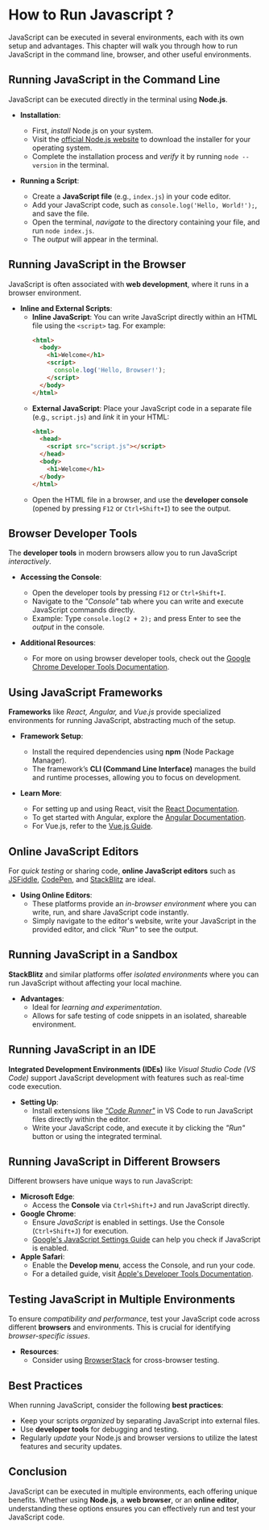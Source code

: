 # How to Run Javascript ?

JavaScript can be executed in several environments, each with its own setup and advantages. This chapter will walk you through how to run JavaScript in the command line, browser, and other useful environments.

## **Running JavaScript in the Command Line**
JavaScript can be executed directly in the terminal using **Node.js**.

- **Installation**: 
  - First, *install* Node.js on your system.
  - Visit the [official Node.js website](https://nodejs.org) to download the installer for your operating system.
  - Complete the installation process and *verify* it by running `node --version` in the terminal.

- **Running a Script**:
  - Create a **JavaScript file** (e.g., `index.js`) in your code editor.
  - Add your JavaScript code, such as `console.log('Hello, World!');`, and save the file.
  - Open the terminal, *navigate* to the directory containing your file, and run `node index.js`.
  - The *output* will appear in the terminal.

## **Running JavaScript in the Browser**
JavaScript is often associated with **web development**, where it runs in a browser environment.

- **Inline and External Scripts**:
  - **Inline JavaScript**: You can write JavaScript directly within an HTML file using the `<script>` tag. For example:
    ```html
    <html>
      <body>
        <h1>Welcome</h1>
        <script>
          console.log('Hello, Browser!');
        </script>
      </body>
    </html>
    ```
  - **External JavaScript**: Place your JavaScript code in a separate file (e.g., `script.js`) and *link* it in your HTML:
    ```html
    <html>
      <head>
        <script src="script.js"></script>
      </head>
      <body>
        <h1>Welcome</h1>
      </body>
    </html>
    ```
  - Open the HTML file in a browser, and use the **developer console** (opened by pressing `F12` or `Ctrl+Shift+I`) to see the output.

## **Browser Developer Tools**
The **developer tools** in modern browsers allow you to run JavaScript *interactively*.

- **Accessing the Console**:
  - Open the developer tools by pressing `F12` or `Ctrl+Shift+I`.
  - Navigate to the *"Console"* tab where you can write and execute JavaScript commands directly.
  - Example: Type `console.log(2 + 2);` and press Enter to see the *output* in the console.

- **Additional Resources**:
  - For more on using browser developer tools, check out the [Google Chrome Developer Tools Documentation](https://developer.chrome.com/docs/devtools/).

## **Using JavaScript Frameworks**
**Frameworks** like *React, Angular,* and *Vue.js* provide specialized environments for running JavaScript, abstracting much of the setup.

- **Framework Setup**:
  - Install the required dependencies using **npm** (Node Package Manager).
  - The framework’s **CLI (Command Line Interface)** manages the build and runtime processes, allowing you to focus on development.

- **Learn More**:
  - For setting up and using React, visit the [React Documentation](https://reactjs.org/docs/getting-started.html).
  - To get started with Angular, explore the [Angular Documentation](https://angular.io/docs).
  - For Vue.js, refer to the [Vue.js Guide](https://vuejs.org/guide/).

## **Online JavaScript Editors**
For *quick testing* or sharing code, **online JavaScript editors** such as [JSFiddle](https://jsfiddle.net/), [CodePen](https://codepen.io/), and [StackBlitz](https://stackblitz.com/) are ideal.

- **Using Online Editors**:
  - These platforms provide an *in-browser environment* where you can write, run, and share JavaScript code instantly.
  - Simply navigate to the editor's website, write your JavaScript in the provided editor, and click *"Run"* to see the output.

## **Running JavaScript in a Sandbox**
**StackBlitz** and similar platforms offer *isolated environments* where you can run JavaScript without affecting your local machine.

- **Advantages**:
  - Ideal for *learning and experimentation*.
  - Allows for safe testing of code snippets in an isolated, shareable environment.

## **Running JavaScript in an IDE**
**Integrated Development Environments (IDEs)** like *Visual Studio Code (VS Code)* support JavaScript development with features such as real-time code execution.

- **Setting Up**:
  - Install extensions like *["Code Runner"](https://marketplace.visualstudio.com/items?itemName=formulahendry.code-runner)* in VS Code to run JavaScript files directly within the editor.
  - Write your JavaScript code, and execute it by clicking the *"Run"* button or using the integrated terminal.

## **Running JavaScript in Different Browsers**
Different browsers have unique ways to run JavaScript:

- **Microsoft Edge**:
  - Access the **Console** via `Ctrl+Shift+J` and run JavaScript directly.
- **Google Chrome**:
  - Ensure *JavaScript* is enabled in settings. Use the Console (`Ctrl+Shift+J`) for execution.
  - [Google's JavaScript Settings Guide](https://support.google.com/accounts/answer/61416?hl=en) can help you check if JavaScript is enabled.
- **Apple Safari**:
  - Enable the **Develop menu**, access the Console, and run your code.
  - For a detailed guide, visit [Apple's Developer Tools Documentation](https://developer.apple.com/safari/tools/).

## **Testing JavaScript in Multiple Environments**
To ensure *compatibility and performance*, test your JavaScript code across different **browsers** and environments. This is crucial for identifying *browser-specific issues*.

- **Resources**:
  - Consider using [BrowserStack](https://www.browserstack.com/) for cross-browser testing.

## **Best Practices**
When running JavaScript, consider the following **best practices**:
- Keep your scripts *organized* by separating JavaScript into external files.
- Use **developer tools** for debugging and testing.
- Regularly *update* your Node.js and browser versions to utilize the latest features and security updates.

## Conclusion
JavaScript can be executed in multiple environments, each offering unique benefits. Whether using **Node.js**, a **web browser**, or an **online editor**, understanding these options ensures you can effectively run and test your JavaScript code.
